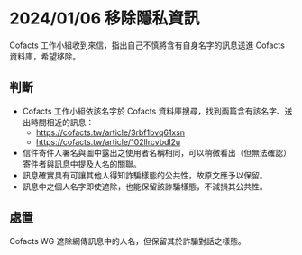 # 2024/01/06 移除隱私資訊

Cofacts 工作小組收到來信，指出自己不慎將含有自身名字的訊息送進 Cofacts 資料庫，希望移除。

## 判斷

- Cofacts 工作小組依該名字於 Cofacts 資料庫搜尋，找到兩篇含有該名字、送出時間相近的訊息：
    - https://cofacts.tw/article/3rbf1bvq61xsn
    - https://cofacts.tw/article/102llrcvbdl2u
- 信件寄件人署名與圖中露出之使用者名稱相同，可以稍微看出（但無法確認）寄件者與訊息中提及人名的關聯。
- 訊息確實具有可讓其他人得知詐騙樣態的公共性，故原文應予以保留。
- 訊息中之個人名字即使遮除，也能保留該詐騙樣態，不減損其公共性。

## 處置
Cofacts WG 遮除網傳訊息中的人名，但保留其於詐騙對話之樣態。
